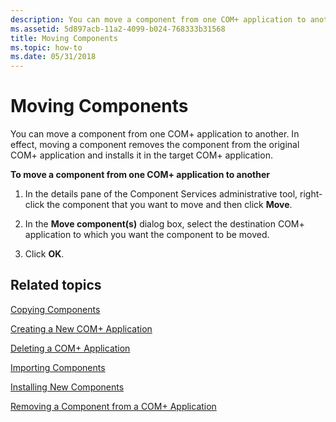 ```yaml
---
description: You can move a component from one COM+ application to another. In effect, moving a component removes the component from the original COM+ application and installs it in the target COM+ application.
ms.assetid: 5d897acb-11a2-4099-b024-768333b31568
title: Moving Components
ms.topic: how-to
ms.date: 05/31/2018
---
```


# Moving Components

You can move a component from one COM+ application to another. In effect, moving a component removes the component from the original COM+ application and installs it in the target COM+ application.

**To move a component from one COM+ application to another**

1.  In the details pane of the Component Services administrative tool, right-click the component that you want to move and then click **Move**.

2.  In the **Move component(s)** dialog box, select the destination COM+ application to which you want the component to be moved.

3.  Click **OK**.

## Related topics

<dl> <dt>

[Copying Components](copying-components.md)
</dt> <dt>

[Creating a New COM+ Application](creating-a-new-com--application.md)
</dt> <dt>

[Deleting a COM+ Application](deleting-a-com--application.md)
</dt> <dt>

[Importing Components](importing-components.md)
</dt> <dt>

[Installing New Components](installing-new-components.md)
</dt> <dt>

[Removing a Component from a COM+ Application](removing-a-component-from-a-com--application.md)
</dt> </dl>

 

 



